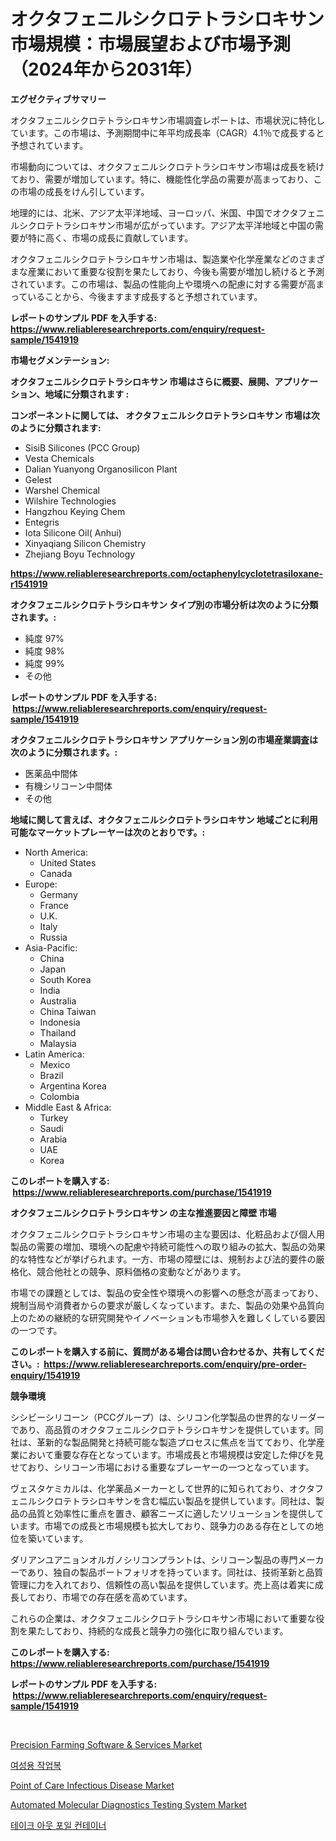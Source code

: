 <p><h1>オクタフェニルシクロテトラシロキサン市場規模：市場展望および市場予測（2024年から2031年）</h1></p><p><strong>エグゼクティブサマリー</strong></p>
<p><p>オクタフェニルシクロテトラシロキサン市場調査レポートは、市場状況に特化しています。この市場は、予測期間中に年平均成長率（CAGR）4.1％で成長すると予想されています。</p><p>市場動向については、オクタフェニルシクロテトラシロキサン市場は成長を続けており、需要が増加しています。特に、機能性化学品の需要が高まっており、この市場の成長をけん引しています。</p><p>地理的には、北米、アジア太平洋地域、ヨーロッパ、米国、中国でオクタフェニルシクロテトラシロキサン市場が広がっています。アジア太平洋地域と中国の需要が特に高く、市場の成長に貢献しています。</p><p>オクタフェニルシクロテトラシロキサン市場は、製造業や化学産業などのさまざまな産業において重要な役割を果たしており、今後も需要が増加し続けると予測されています。この市場は、製品の性能向上や環境への配慮に対する需要が高まっていることから、今後ますます成長すると予想されています。</p></p>
<p><strong>レポートのサンプル PDF を入手する: <a href="https://www.reliableresearchreports.com/enquiry/request-sample/1541919">https://www.reliableresearchreports.com/enquiry/request-sample/1541919</a></strong></p>
<p><strong>市場セグメンテーション:</strong></p>
<p><strong> オクタフェニルシクロテトラシロキサン 市場はさらに概要、展開、アプリケーション、地域に分類されます :</strong></p>
<p><strong>コンポーネントに関しては、 オクタフェニルシクロテトラシロキサン 市場は次のように分類されます: &nbsp;</strong></p>
<p><ul><li>SisiB Silicones (PCC Group)</li><li>Vesta Chemicals</li><li>Dalian Yuanyong Organosilicon Plant</li><li>Gelest</li><li>Warshel Chemical</li><li>Wilshire Technologies</li><li>Hangzhou Keying Chem</li><li>Entegris</li><li>Iota Silicone Oil( Anhui)</li><li>Xinyaqiang Silicon Chemistry</li><li>Zhejiang Boyu Technology</li></ul></p>
<p><strong><a href="https://www.reliableresearchreports.com/octaphenylcyclotetrasiloxane-r1541919">https://www.reliableresearchreports.com/octaphenylcyclotetrasiloxane-r1541919</a></strong></p>
<p><strong> オクタフェニルシクロテトラシロキサン タイプ別の市場分析は次のように分類されます。:</strong></p>
<p><ul><li>純度 97%</li><li>純度 98%</li><li>純度 99%</li><li>その他</li></ul></p>
<p><strong>レポートのサンプル PDF を入手する: &nbsp;<a href="https://www.reliableresearchreports.com/enquiry/request-sample/1541919">https://www.reliableresearchreports.com/enquiry/request-sample/1541919</a></strong></p>
<p><strong> オクタフェニルシクロテトラシロキサン アプリケーション別の市場産業調査は次のように分類されます。:</strong></p>
<p><ul><li>医薬品中間体</li><li>有機シリコーン中間体</li><li>その他</li></ul></p>
<p><strong>地域に関して言えば、オクタフェニルシクロテトラシロキサン 地域ごとに利用可能なマーケットプレーヤーは次のとおりです。:</strong></p>
<p><ul>
    <li>
        North America:
        <ul>
            <li>United States</li>
            <li>Canada</li>
        </ul>
    </li>
    <li>
        Europe:
        <ul>
            <li>Germany</li>
            <li>France</li>
            <li>U.K.</li>
            <li>Italy</li>
            <li>Russia</li>
        </ul>
    </li>
    <li>
        Asia-Pacific:
        <ul>
            <li>China</li>
            <li>Japan</li>
            <li>South Korea</li>
            <li>India</li>
            <li>Australia</li>
            <li>China Taiwan</li>
            <li>Indonesia</li>
            <li>Thailand</li>
            <li>Malaysia</li>
        </ul>
    </li>
    <li>
        Latin America:
        <ul>
            <li>Mexico</li>
            <li>Brazil</li>
            <li>Argentina Korea</li>
            <li>Colombia</li>
        </ul>
    </li>
    <li>
        Middle East & Africa:
        <ul>
            <li>Turkey</li>
            <li>Saudi</li>
            <li>Arabia</li>
            <li>UAE</li>
            <li>Korea</li>
        </ul>
    </li>
    </ul></p>
<p><strong>このレポートを購入する: &nbsp;<a href="https://www.reliableresearchreports.com/purchase/1541919">https://www.reliableresearchreports.com/purchase/1541919</a></strong></p>
<p><strong>オクタフェニルシクロテトラシロキサン の主な推進要因と障壁 市場</strong></p>
<p><p>オクタフェニルシクロテトラシロキサン市場の主な要因は、化粧品および個人用製品の需要の増加、環境への配慮や持続可能性への取り組みの拡大、製品の効果的な特性などが挙げられます。一方、市場の障壁には、規制および法的要件の厳格化、競合他社との競争、原料価格の変動などがあります。</p><p>市場での課題としては、製品の安全性や環境への影響への懸念が高まっており、規制当局や消費者からの要求が厳しくなっています。また、製品の効果や品質向上のための継続的な研究開発やイノベーションも市場参入を難しくしている要因の一つです。</p></p>
<p><strong>このレポートを購入する前に、質問がある場合は問い合わせるか、共有してください。:&nbsp; <a href="https://www.reliableresearchreports.com/enquiry/pre-order-enquiry/1541919">https://www.reliableresearchreports.com/enquiry/pre-order-enquiry/1541919</a></strong></p>
<p><strong>競争環境</strong></p>
<p><p>シシビーシリコーン（PCCグループ）は、シリコン化学製品の世界的なリーダーであり、高品質のオクタフェニルシクロテトラシロキサンを提供しています。同社は、革新的な製品開発と持続可能な製造プロセスに焦点を当てており、化学産業において重要な存在となっています。市場成長と市場規模は安定した伸びを見せており、シリコーン市場における重要なプレーヤーの一つとなっています。</p><p>ヴェスタケミカルは、化学薬品メーカーとして世界的に知られており、オクタフェニルシクロテトラシロキサンを含む幅広い製品を提供しています。同社は、製品の品質と効率性に重点を置き、顧客ニーズに適したソリューションを提供しています。市場での成長と市場規模も拡大しており、競争力のある存在としての地位を築いています。</p><p>ダリアンユアニョンオルガノシリコンプラントは、シリコーン製品の専門メーカーであり、独自の製品ポートフォリオを持っています。同社は、技術革新と品質管理に力を入れており、信頼性の高い製品を提供しています。売上高は着実に成長しており、市場での存在感を高めています。</p><p>これらの企業は、オクタフェニルシクロテトラシロキサン市場において重要な役割を果たしており、持続的な成長と競争力の強化に取り組んでいます。</p></p>
<p><strong>このレポートを購入する: &nbsp; <a href="https://www.reliableresearchreports.com/purchase/1541919">https://www.reliableresearchreports.com/purchase/1541919</a></strong></p>
<p><strong>レポートのサンプル PDF を入手する: &nbsp;<a href="https://www.reliableresearchreports.com/enquiry/request-sample/1541919">https://www.reliableresearchreports.com/enquiry/request-sample/1541919</a></strong><strong></strong></p>
<p>&nbsp;</p>
<p><p><a href="https://github.com/bobicer/Market-Research-Report-List-3/blob/main/precision-farming-software-services-market.md">Precision Farming Software & Services Market</a></p><p><a href="https://github.com/vsoq0zknh59/Market-Research-Report-List-2/blob/main/579170354152.md">여성용 작업복</a></p><p><a href="https://github.com/globismark/Market-Research-Report-List-3/blob/main/point-of-care-infectious-disease-market.md">Point of Care Infectious Disease Market</a></p><p><a href="https://www.linkedin.com/pulse/analyzing-automated-molecular-diagnostics-testing-system-market-9cpsc">Automated Molecular Diagnostics Testing System Market</a></p><p><a href="https://github.com/Tristiarton768456/Market-Research-Report-List-1/blob/main/357915554153.md">테이크 아웃 포일 컨테이너</a></p></p>